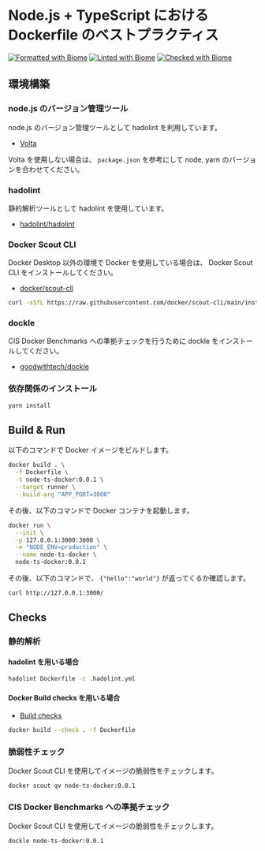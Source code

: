 # Node.js + TypeScript における Dockerfile のベストプラクティス

[![Formatted with Biome](https://img.shields.io/badge/Formatted_with-Biome-60a5fa?style=flat&logo=biome)](https://biomejs.dev/)
[![Linted with Biome](https://img.shields.io/badge/Linted_with-Biome-60a5fa?style=flat&logo=biome)](https://biomejs.dev)
[![Checked with Biome](https://img.shields.io/badge/Checked_with-Biome-60a5fa?style=flat&logo=biome)](https://biomejs.dev)

## 環境構築

### node.js のバージョン管理ツール

node.js のバージョン管理ツールとして hadolint を利用しています。

- [Volta](https://volta.sh/)

Volta を使用しない場合は、 `package.json` を参考にして node, yarn のバージョンを合わせてください。

### hadolint

静的解析ツールとして hadolint を使用しています。

- [hadolint/hadolint](https://github.com/hadolint/hadolint)

### Docker Scout CLI

Docker Desktop 以外の環境で Docker を使用している場合は、 Docker Scout CLI をインストールしてください。

- [docker/scout-cli](https://github.com/docker/scout-cli)

```bash
curl -sSfL https://raw.githubusercontent.com/docker/scout-cli/main/install.sh | sh -s --
```

### dockle

CIS Docker Benchmarks への準拠チェックを行うために dockle をインストールしてください。

- [goodwithtech/dockle](https://github.com/goodwithtech/dockle)

### 依存関係のインストール

```bash
yarn install
```

## Build & Run

以下のコマンドで Docker イメージをビルドします。

```bash
docker build . \
  -f Dockerfile \
  -t node-ts-docker:0.0.1 \
  --target runner \
  --build-arg "APP_PORT=3000"
```

その後、以下のコマンドで Docker コンテナを起動します。

```bash
docker run \
  --init \
  -p 127.0.0.1:3000:3000 \
  -e "NODE_ENV=production" \
  --name node-ts-docker \
  node-ts-docker:0.0.1
```

その後、以下のコマンドで、 `{"hello":"world"}` が返ってくるか確認します。

```bash
curl http://127.0.0.1:3000/
```

## Checks

### 静的解析

#### hadolint を用いる場合

```bash
hadolint Dockerfile -c .hadolint.yml
```

#### Docker Build checks を用いる場合

- [Build checks](https://docs.docker.com/build/checks/)

```bash
docker build --check . -f Dockerfile
```

### 脆弱性チェック

Docker Scout CLI を使用してイメージの脆弱性をチェックします。

```bash
docker scout qv node-ts-docker:0.0.1
```

### CIS Docker Benchmarks への準拠チェック

Docker Scout CLI を使用してイメージの脆弱性をチェックします。

```bash
dockle node-ts-docker:0.0.1
```
